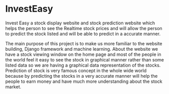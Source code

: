 # InvestEasy
Invest Easy a stock display website and stock prediction website which helps the person to see the Realtime stock prices and will allow the person to predict the stock listed and will be able to predict in a accurate manner.


The main purpose of this project is to make us more familiar to the website building, Django framework and machine learning. About the website we have a stock viewing window on the home page and most of the people in the world feel it easy to see the stock in graphical manner rather than some listed data so we are having a graphical data representation of the stocks. Prediction of stock is very famous concept in the whole wide world because by predicting the stocks in a very accurate manner will help the people to earn money and have much more understanding about the stock market.


